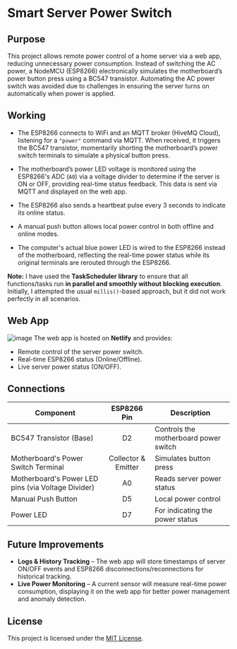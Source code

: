 # Smart Server Power Switch    

## Purpose  
This project allows remote power control of a home server via a web app, reducing unnecessary power consumption. Instead of switching the AC power, a NodeMCU (ESP8266) electronically simulates the motherboard’s power button press using a BC547 transistor. Automating the AC power switch was avoided due to challenges in ensuring the server turns on automatically when power is applied.  

## Working  
- The ESP8266 connects to WiFi and an MQTT broker (HiveMQ Cloud), listening for a `"power"` command via MQTT. When received, it triggers the BC547 transistor, momentarily shorting the motherboard’s power switch terminals to simulate a physical button press.  

- The motherboard’s power LED voltage is monitored using the ESP8266's ADC (`A0`) via a voltage divider to determine if the server is ON or OFF, providing real-time status feedback. This data is sent via MQTT and displayed on the web app. 

- The ESP8266 also sends a heartbeat pulse every 3 seconds to indicate its online status.  

- A manual push button allows local power control in both offline and online modes. 

- The computer's actual blue power LED is wired to the ESP8266 instead of the motherboard, reflecting the real-time power status while its original terminals are rerouted through the ESP8266.

**Note:** I have used the **TaskScheduler library** to ensure that all functions/tasks run **in parallel and smoothly without blocking execution**. Initially, I attempted the usual `millis()`-based approach, but it did not work perfectly in all scenarios.

## Web App
![image](https://github.com/user-attachments/assets/1d7db221-c1a7-46a8-b298-f2fbaee00639)
The web app is hosted on **Netlify** and provides:  
- Remote control of the server power switch.  
- Real-time ESP8266 status (Online/Offline).  
- Live server power status (ON/OFF).  

## Connections  
| Component                                          | ESP8266 Pin         | Description                                   |  
|----------------------------------------------------|:-------------------:|-----------------------------------------------|  
| BC547 Transistor (Base)                            | D2                  | Controls the motherboard power switch         |  
| Motherboard's Power Switch Terminal                | Collector & Emitter | Simulates button press                        |  
| Motherboard's Power LED pins (via Voltage Divider) | A0                  | Reads server power status                     |  
| Manual Push Button                                 | D5                  | Local power control                           |  
| Power LED                                          | D7                  | For indicating the power status               |

## Future Improvements  
- **Logs & History Tracking** – The web app will store timestamps of server ON/OFF events and ESP8266 disconnections/reconnections for historical tracking.  
- **Live Power Monitoring** – A current sensor will measure real-time power consumption, displaying it on the web app for better power management and anomaly detection.  

## License  
This project is licensed under the [MIT License](LICENSE).
